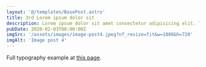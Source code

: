 ```yaml
---
layout: '@/templates/BasePost.astro'
title: 3rd Lorem ipsum dolor sit
description: Lorem ipsum dolor sit amet consectetur adipisicing elit. Tenetur vero esse non molestias eos excepturi.
pubDate: 2020-02-03T00:00:00Z
imgSrc: '/assets/images/image-post4.jpeg?nf_resize=fit&w=1080&h=720'
imgAlt: 'Image post 4'
---
```


Full typography example at [this page](./sixth-post).
